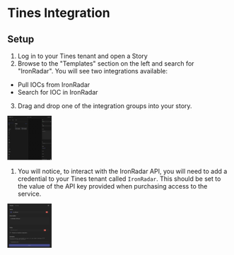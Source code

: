 # Tines Integration

## Setup

1. Log in to your Tines tenant and open a Story
2. Browse to the "Templates" section on the left and search for "IronRadar". You will see two integrations available:

- Pull IOCs from IronRadar
- Search for IOC in IronRadar

3. Drag and drop one of the integration groups into your story.

<img src="images/tines-templates.png" width=100 height=100>

1. You will notice, to interact with the IronRadar API, you will need to add a credential to your Tines tenant called `IronRadar`. This should be set to the value of the API key provided when purchasing access to the service.

<img src="images/tines-ironradar-credential.png" width=100 height=100>
